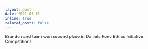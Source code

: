 ```yaml
---
layout: post
date: 2021-03-01
inline: true
related_posts: false
---
```


Brandon and team won second place in Daniels Fund Ethics Initiative Competition!